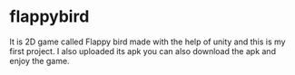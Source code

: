 # flappybird
It is 2D game called Flappy bird made with the help of unity and this is my first project.
I also uploaded its apk you can also download the apk and enjoy the game.
